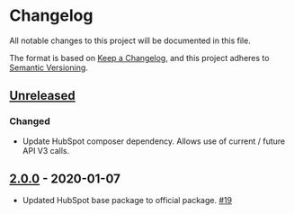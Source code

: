 # Changelog
All notable changes to this project will be documented in this file.

The format is based on [Keep a Changelog](https://keepachangelog.com/en/1.0.0/),
and this project adheres to [Semantic Versioning](https://semver.org/spec/v2.0.0.html).

## [Unreleased]

### Changed
- Update HubSpot composer dependency. Allows use of current / future API V3 calls.

## [2.0.0] - 2020-01-07

- Updated HubSpot base package to official package. [#19]



[Unreleased]:https://github.com/rossjcooper/laravel-hubspot/compare/v2.0.0...HEAD
[2.0.0]:https://github.com/rossjcooper/laravel-hubspot/compare/v2.0.0...1.3.0

[#19]: https://github.com/rossjcooper/laravel-hubspot/pull/19